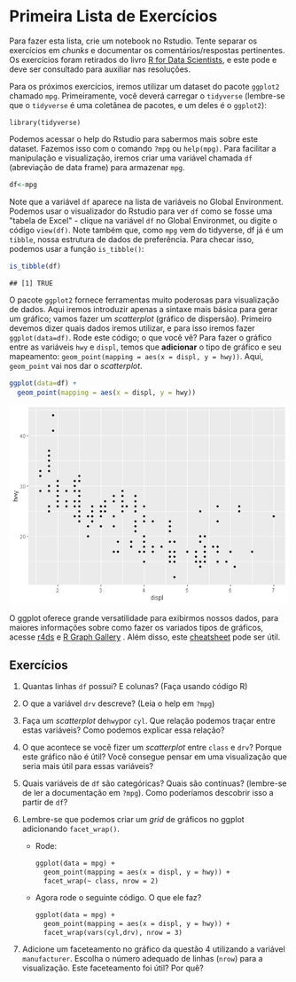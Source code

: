 Primeira Lista de Exercícios
================

Para fazer esta lista, crie um notebook no Rstudio. Tente separar os exercícios em *chunks* e documentar os comentários/respostas pertinentes. Os exercícios foram retirados do livro [R for Data Scientists](https://r4ds.had.co.nz/), e este pode e deve ser consultado para auxiliar nas resoluções.

Para os próximos exercícios, iremos utilizar um dataset do pacote `ggplot2` chamado `mpg`. Primeiramente, você deverá carregar o `tidyverse` (lembre-se que o `tidyverse` é uma coletânea de pacotes, e um deles é o `ggplot2`):

    library(tidyverse)

Podemos acessar o help do Rstudio para sabermos mais sobre este dataset. Fazemos isso com o comando `?mpg` ou `help(mpg)`. Para facilitar a manipulação e visualização, iremos criar uma variável chamada `df` (abreviação de data frame) para armazenar `mpg`.

``` r
df<-mpg
```

Note que a variável `df` aparece na lista de variáveis no Global Environment. Podemos usar o visualizador do Rstudio para ver `df` como se fosse uma "tabela de Excel" - clique na variável `df` no Global Environmet, ou digite o código `view(df)`. Note também que, como `mpg` vem do tidyverse, df já é um `tibble`, nossa estrutura de dados de preferência. Para checar isso, podemos usar a função `is_tibble()`:

``` r
is_tibble(df)
```

    ## [1] TRUE

O pacote `ggplot2` fornece ferramentas muito poderosas para visualização de dados. Aqui iremos introduzir apenas a sintaxe mais básica para gerar um gráfico; vamos fazer um *scatterplot* (gráfico de dispersão). Primeiro devemos dizer quais dados iremos utilizar, e para isso iremos fazer `ggplot(data=df)`. Rode este código; o que você vê? Para fazer o gráfico entre as variáveis `hwy` e `displ`, temos que **adicionar** o tipo de gráfico e seu mapeamento: `geom_point(mapping = aes(x = displ, y = hwy))`. Aqui, `geom_point` vai nos dar o *scatterplot*.

``` r
ggplot(data=df) +
  geom_point(mapping = aes(x = displ, y = hwy))
```

![](README_files/figure-markdown_github/unnamed-chunk-4-1.png)

O ggplot oferece grande versatilidade para exibirmos nossos dados, para maiores informações sobre como fazer os variados tipos de gráficos, acesse [r4ds](https://r4ds.had.co.nz/data-visualisation.html) e [R Graph Gallery](https://www.r-graph-gallery.com/) . Além disso, este [cheatsheet](https://www.rstudio.com/wp-content/uploads/2015/03/ggplot2-cheatsheet.pdf) pode ser útil.

Exercícios
----------

1.  Quantas linhas `df` possui? E colunas? (Faça usando código R)

2.  O que a variável `drv` descreve? (Leia o help em `?mpg`)

3.  Faça um *scatterplot* de`hwy`por `cyl`. Que relação podemos traçar entre estas variáveis? Como podemos explicar essa relação?

4.  O que acontece se você fizer um *scatterplot* entre `class` e `drv`? Porque este gráfico não é útil? Você consegue pensar em uma visualização que seria mais útil para essas variáveis?

5.  Quais variáveis de `df` são categóricas? Quais são contínuas? (lembre-se de ler a documentação em `?mpg`). Como poderíamos descobrir isso a partir de `df`?

6.  Lembre-se que podemos criar um *grid* de gráficos no ggplot adicionando `facet_wrap()`.

    -   Rode:

            ggplot(data = mpg) + 
              geom_point(mapping = aes(x = displ, y = hwy)) + 
              facet_wrap(~ class, nrow = 2)

    -   Agora rode o seguinte código. O que ele faz?

            ggplot(data = mpg) +   
              geom_point(mapping = aes(x = displ, y = hwy)) +   
              facet_wrap(vars(cyl,drv), nrow = 3)  

7.  Adicione um faceteamento no gráfico da questão 4 utilizando a variável `manufacturer`. Escolha o número adequado de linhas (`nrow`) para a visualização. Este faceteamento foi útil? Por quê?
